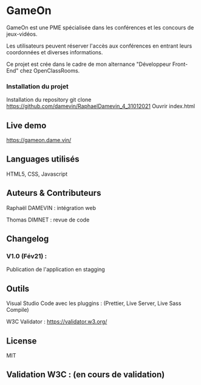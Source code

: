 # GameOn

GameOn est une PME spécialisée dans les conférences et les concours de jeux-vidéos.

Les utilisateurs peuvent réserver l'accès aux conférences en entrant leurs coordonnées et diverses informations.

Ce projet est crée dans le cadre de mon alternance "Développeur Front-End" chez OpenClassRooms.

### Installation du projet
Installation du repository git clone https://github.com/damevin/RaphaelDamevin_4_31012021 Ouvrir index.html

## Live demo
https://gameon.dame.vin/

## Languages utilisés
HTML5, CSS, Javascript

## Auteurs & Contributeurs
Raphaël DAMEVIN : intégration web 

Thomas DIMNET : revue de code

## Changelog
### V1.0 (Fév21) :

Publication de l'application en stagging
## Outils

Visual Studio Code avec les pluggins : (Prettier, Live Server, Live Sass Compile)

W3C Validator : https://validator.w3.org/

## License
MIT

## Validation W3C : (en cours de validation)
